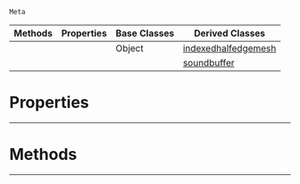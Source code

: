  `Meta`

|Methods|Properties|Base Classes|Derived Classes|
|---|---|---|---|
| | |Object|[indexedhalfedgemesh](https://github.com/ZilchEngine/ZilchDocs/blob/master/code_reference/class_reference/indexedhalfedgemesh.md)|
| | | |[soundbuffer](https://github.com/ZilchEngine/ZilchDocs/blob/master/code_reference/class_reference/soundbuffer.md)|


 #  Properties


---  
 #  Methods


---  
 

 